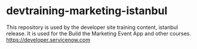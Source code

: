 # devtraining-marketing-istanbul
This repository is used by the developer site training content, istanbul release. It is used for the Build the Marketing Event App and other courses. https://developer.servicenow.com
